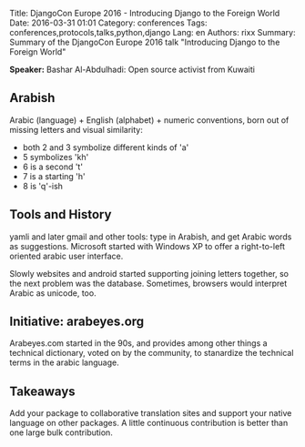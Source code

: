 Title: DjangoCon Europe 2016 - Introducing Django to the Foreign World
Date:   2016-03-31 01:01
Category: conferences
Tags: conferences,protocols,talks,python,django
Lang: en
Authors: rixx
Summary: Summary of the DjangoCon Europe 2016 talk "Introducing Django to the Foreign World"

**Speaker:** Bashar Al-Abdulhadi: Open source activist from Kuwaiti

## Arabish

Arabic (language) + English (alphabet) + numeric conventions, born out of missing letters and visual similarity:

 * both 2 and 3 symbolize different kinds of 'a'
 * 5 symbolizes 'kh'
 * 6 is a second 't'
 * 7 is a starting 'h'
 * 8 is 'q'-ish

## Tools and History

yamli and later gmail and other tools: type in Arabish, and get Arabic words as suggestions.
Microsoft started with Windows XP to offer a right-to-left oriented arabic user interface.

Slowly websites and android started supporting joining letters together, so the next problem was the database.
Sometimes, browsers would interpret Arabic as unicode, too.

## Initiative: arabeyes.org

Arabeyes.com started in the 90s, and provides among other things a technical dictionary, voted on by the community, to
stanardize the technical terms in the arabic language.

## Takeaways

Add your package to collaborative translation sites and support your native language on other packages. A little
continuous contribution is better than one large bulk contribution.
